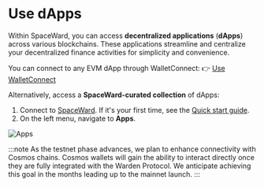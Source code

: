 ﻿---
sidebar_position: 7
---

# Use dApps

Within SpaceWard, you can access **decentralized applications** (**dApps**) across various blockchains. These applications streamline and centralize your decentralized finance activities for simplicity and convenience. 

You can connect to any EVM dApp through WalletConnect: 👉  [Use WalletConnect](use-walletconnect)

Alternatively, access a **SpaceWard-curated collection** of dApps:

1. Connect to [SpaceWard](https://spaceward.buenavista.wardenprotocol.org). If it's your first time, see the [Quick start guide](buenavista-quick-start).
2. On the left menu, navigate to **Apps**.

![Apps](https://i.ibb.co/yhM0drs/apps.png)

:::note
As the testnet phase advances, we plan to enhance connectivity with Cosmos chains. Cosmos wallets will gain the ability to interact directly once they are fully integrated with the Warden Protocol. We anticipate achieving this goal in the months leading up to the mainnet launch.
:::